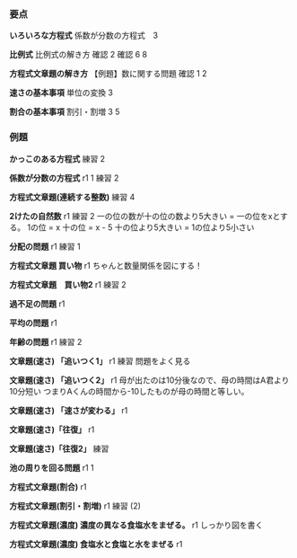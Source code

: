 ### 要点
**いろいろな方程式**
係数が分数の方程式　3

**比例式**
比例式の解き方 確認 2
確認  6 8

**方程式文章題の解き方**
【例題】数に関する問題
確認 1 2

**速さの基本事項**
単位の変換 3

**割合の基本事項**
割引・割増 3 5

### 例題
**かっこのある方程式**
練習 2

**係数が分数の方程式**
r1 1
練習 2

**方程式文章題(連続する整数)**
練習 4

**2けたの自然数**
r1 
練習 2
一の位の数が十の位の数より5大きい =
一の位をxとする。 1の位 = x 十の位 = x - 5 
十の位より5大きい = 1の位より5小さい

**分配の問題**
r1 
練習 1

**方程式文章題 買い物**
r1
ちゃんと数量関係を図にする！

**方程式文章題　買い物2**
r1
練習 2

**過不足の問題**
r1

**平均の問題**
r1

**年齢の問題**
r1
練習 2

**文章題(速さ) 「追いつく1」**
r1
練習 
問題をよく見る

**文章題(速さ) 「追いつく2」**
r1
母が出たのは10分後なので、母の時間はA君より10分短い
つまりAくんの時間から-10したものが母の時間と等しい。

**文章題(速さ) 「速さが変わる」**
r1

**文章題(速さ)「往復」**
r1

**文章題(速さ)「往復2」**
練習 

**池の周りを回る問題**
r1 1

**方程式文章題(割合)**
r1

**方程式文章題(割引・割増)**
r1
練習 (2)

**方程式文章題(濃度) 濃度の異なる食塩水をまぜる。**
r1
しっかり図を書く

**方程式文章題(濃度) 食塩水と食塩と水をまぜる**
r1